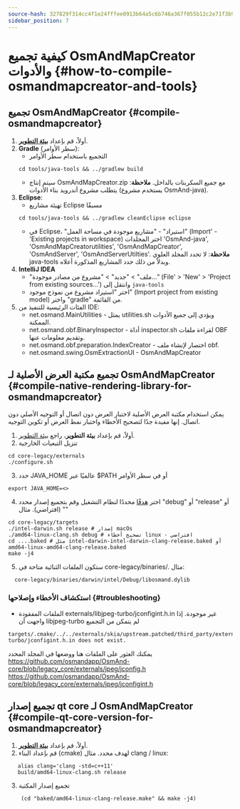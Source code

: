 ```yaml
---
source-hash: 327829f314cc4f1e24fffee0913b64a5c6b746a367f055b12c2e71f3b9beed22
sidebar_position: 7
---
```


# كيفية تجميع OsmAndMapCreator والأدوات {#how-to-compile-osmandmapcreator-and-tools}

## تجميع OsmAndMapCreator {#compile-osmandmapcreator}
1. أولاً، قم بإعداد **[بيئة التطوير](setup-the-dev-environment.md)**.
2. **Gradle** (سطر الأوامر):
    - التجميع باستخدام سطر الأوامر
    ```
    cd tools/java-tools && ../gradlew build
    ```
    - سيتم إنتاج OsmAndMapCreator.zip مع جميع السكربتات بالداخل.
    **ملاحظة**: يتطلب مشروع أندرويد بناء الأدوات (يستخدم مشروع OsmAnd-java).
3. **Eclipse**:
    - تهيئة مشاريع Eclipse مسبقًا
    ```
    cd tools/java-tools && ../gradlew cleanEclipse eclipse
    ```
    - في Eclipse، "استيراد" - "مشاريع موجودة في مساحة العمل" (Import' - 'Existing projects in workspace) اختر المجلدات 'OsmAnd-java', 'OsmAndMapCreatorutilities', 'OsmAndMapCreator', 'OsmAndServer', 'OsmAndServerUtilties'.
    **ملاحظة**: لا تحدد المجلد العلوي java-tools وبدلاً من ذلك حدد المشاريع المذكورة أعلاه.
4. **IntelliJ IDEA**
    - "ملف" > "جديد" > "مشروع من مصادر موجودة..." (File' > 'New' > 'Project from existing sources...') وانتقل إلى `java-tools`
    - اختر "استيراد مشروع من نموذج موجود" (Import project from existing model) واختر "gradle" من القائمة.
5. الفئات الرئيسية للتنفيذ من IDE:
   - net.osmand.MainUtilities - يمثل utilities.sh ويؤدي إلى جميع الأدوات الممكنة.
   - net.osmand.obf.BinaryInspector - أداة inspector.sh لقراءة ملفات OBF وتقديم معلومات عنها.
   - net.osmand.obf.preparation.IndexCreator - اختصار لإنشاء ملف obf.
   - net.osmand.swing.OsmExtractionUI - OsmAndMapCreator

## تجميع مكتبة العرض الأصلية لـ OsmAndMapCreator {#compile-native-rendering-library-for-osmandmapcreator}
يمكن استخدام مكتبة العرض الأصلية لاختبار العرض دون اتصال أو التوجيه الأصلي دون اتصال. إنها مفيدة جدًا لتصحيح الأخطاء واختبار نمط العرض أو تكوين التوجيه.

1. أولاً، قم بإعداد **بيئة التطوير**، راجع [بيئة التطوير](./setup-the-dev-environment).
2. تنزيل التبعيات الخارجية
 ```
 cd core-legacy/externals
 ./configure.sh
 ```
3. حدد JAVA_HOME عالميًا عبر $PATH أو في سطر الأوامر
  ```
  export JAVA_HOME=<>
  ```
4. اختر [هدفًا](https://github.com/osmandapp/OsmAnd-core/tree/legacy_core/targets) محددًا لنظام التشغيل وقم بتجميع إصدار محدد "debug" أو "release" أو "" (افتراضي). مثال
  ```
  cd core-legacy/targets
  ./intel-darwin.sh release # إصدار macOs
  ./amd64-linux-clang.sh debug # تصحيح أخطاء linux - افتراضي
  cd ....baked # مثل intel-darwin-intel-darwin-clang-release.baked أو amd64-linux-amd64-clang-release.baked
  make -j4
  ```
5. ستكون الملفات الثنائية متاحة في core-legacy/binaries/.
مثال:
  ```
    core-legacy/binaries/darwin/intel/Debug/libosmand.dylib
  ```

### استكشاف الأخطاء وإصلاحها {#troubleshooting}
- الملفات المفقودة externals/libjpeg-turbo/jconfigint.h.in غير موجودة.
إذا واجهت أن libjpeg-turbo لم يتمكن من التجميع
```
targets/.cmake/../../externals/skia/upstream.patched/third_party/externals/libjpeg-turbo/jconfigint.h.in does not exist.
```
يمكنك العثور على الملفات هنا ووضعها في المجلد المحدد
https://github.com/osmandapp/OsmAnd-core/blob/legacy_core/externals/jpeg/jconfig.h
https://github.com/osmandapp/OsmAnd-core/blob/legacy_core/externals/jpeg/jconfigint.h

## تجميع إصدار qt core لـ OsmAndMapCreator {#compile-qt-core-version-for-osmandmapcreator}
1. أولاً، قم بإعداد **[بيئة التطوير](setup-the-dev-environment.md)**.
2. قم بإعداد البناء (cmake) لهدف محدد. مثال clang / linux:
```
   alias clang='clang -std=c++11'
   build/amd64-linux-clang.sh release
```
3. تجميع إصدار المكتبة
```
    (cd "baked/amd64-linux-clang-release.make" && make -j4)
```